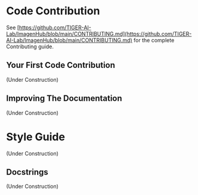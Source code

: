 # Code Contribution

See [https://github.com/TIGER-AI-Lab/ImagenHub/blob/main/CONTRIBUTING.md](https://github.com/TIGER-AI-Lab/ImagenHub/blob/main/CONTRIBUTING.md) for the complete Contributing guide.

## Your First Code Contribution

(Under Construction)

## Improving The Documentation

(Under Construction)

# Style Guide

(Under Construction)

## Docstrings

(Under Construction)
